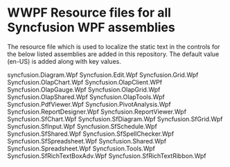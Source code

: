 # WWPF Resource files for all Syncfusion WPF assemblies 

The resource file which is used to localize the static text in the controls for the below listed assemblies are added in this repository. The default value (en-US) is added along with key values.

syncfusion.Diagram.Wpf
Syncfusion.Edit.Wpf
Syncfusion.Grid.Wpf
Syncfusion.OlapChart.Wpf
Syncfusion.OlapClient.WPf
Syncfusion.OlapGauge.Wpf
Syncfusion.OlapGrid.Wpf
Syncfusion.OlapShared.Wpf
Syncfusion.OlapTools.Wpf
Syncfusion.PdfViewer.Wpf
Syncfusion.PivotAnalysis.Wpf
Syncfusion.ReportDesigner.Wpf
Syncfusion.ReportViewer.Wpf
Syncfusion.SfChart.Wpf
Syncfusion.SfDiagram.Wpf
Syncfusion.SfGrid.Wpf
Syncfusion.SfInput.Wpf
Syncfusion.SfSchedule.Wpf
Syncfusion.SfShared.Wpf
Syncfusion.SfSpellChecker.Wpf
Syncfusion.SfSpreadsheet.Wpf
Syncfusion.Shared.Wpf
Syncfusion.Spreadsheet.Wpf
Syncfusion.Tools.Wpf
Syncfusion.SfRichTextBoxAdv.Wpf
Syncfusion.SfRichTextRibbon.Wpf
